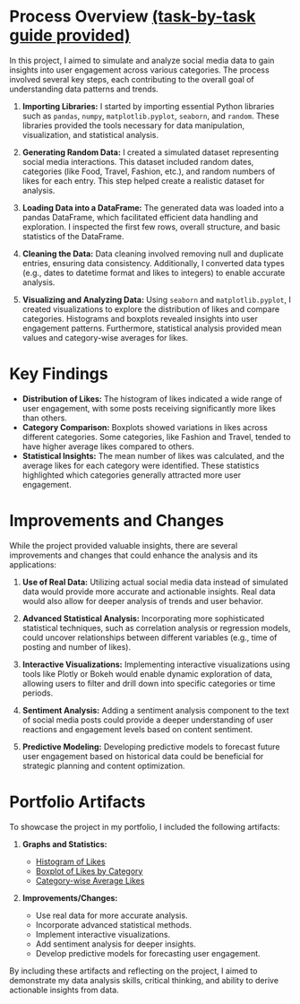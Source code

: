 # Process Overview [(task-by-task guide provided)](https://github.com/SumhithaUmmadisetty/coursera_clean-and-analyse-social-media-usage-data-with-python/blob/main/1_project%20guide.pdf) 
In this project, I aimed to simulate and analyze social media data to gain insights into user engagement across various categories. The process involved several key steps, each contributing to the overall goal of understanding data patterns and trends.

1. **Importing Libraries:** I started by importing essential Python libraries such as `pandas`, `numpy`, `matplotlib.pyplot`, `seaborn`, and `random`. These libraries provided the tools necessary for data manipulation, visualization, and statistical analysis.

2. **Generating Random Data:** I created a simulated dataset representing social media interactions. This dataset included random dates, categories (like Food, Travel, Fashion, etc.), and random numbers of likes for each entry. This step helped create a realistic dataset for analysis.

3. **Loading Data into a DataFrame:** The generated data was loaded into a pandas DataFrame, which facilitated efficient data handling and exploration. I inspected the first few rows, overall structure, and basic statistics of the DataFrame.

4. **Cleaning the Data:** Data cleaning involved removing null and duplicate entries, ensuring data consistency. Additionally, I converted data types (e.g., dates to datetime format and likes to integers) to enable accurate analysis.

5. **Visualizing and Analyzing Data:** Using `seaborn` and `matplotlib.pyplot`, I created visualizations to explore the distribution of likes and compare categories. Histograms and boxplots revealed insights into user engagement patterns. Furthermore, statistical analysis provided mean values and category-wise averages for likes.

# Key Findings
- **Distribution of Likes:** The histogram of likes indicated a wide range of user engagement, with some posts receiving significantly more likes than others.
- **Category Comparison:** Boxplots showed variations in likes across different categories. Some categories, like Fashion and Travel, tended to have higher average likes compared to others.
- **Statistical Insights:** The mean number of likes was calculated, and the average likes for each category were identified. These statistics highlighted which categories generally attracted more user engagement.

# Improvements and Changes
While the project provided valuable insights, there are several improvements and changes that could enhance the analysis and its applications:

1. **Use of Real Data:** Utilizing actual social media data instead of simulated data would provide more accurate and actionable insights. Real data would also allow for deeper analysis of trends and user behavior.

2. **Advanced Statistical Analysis:** Incorporating more sophisticated statistical techniques, such as correlation analysis or regression models, could uncover relationships between different variables (e.g., time of posting and number of likes).

3. **Interactive Visualizations:** Implementing interactive visualizations using tools like Plotly or Bokeh would enable dynamic exploration of data, allowing users to filter and drill down into specific categories or time periods.

4. **Sentiment Analysis:** Adding a sentiment analysis component to the text of social media posts could provide a deeper understanding of user reactions and engagement levels based on content sentiment.

5. **Predictive Modeling:** Developing predictive models to forecast future user engagement based on historical data could be beneficial for strategic planning and content optimization.

# Portfolio Artifacts
To showcase the project in my portfolio, I included the following artifacts:

1. **Graphs and Statistics:**
   - [Histogram of Likes](https://github.com/SumhithaUmmadisetty/coursera_clean-and-analyse-social-media-usage-data-with-python/blob/main/Screenshot%202024-07-06%20102939.png)
   - [Boxplot of Likes by Category](https://github.com/SumhithaUmmadisetty/coursera_clean-and-analyse-social-media-usage-data-with-python/blob/main/Screenshot%202024-07-06%20102951.png)
   - [Category-wise Average Likes](https://github.com/SumhithaUmmadisetty/coursera_clean-and-analyse-social-media-usage-data-with-python/blob/main/Screenshot%202024-07-06%20103114.png)

2. **Improvements/Changes:**
   - Use real data for more accurate analysis.
   - Incorporate advanced statistical methods.
   - Implement interactive visualizations.
   - Add sentiment analysis for deeper insights.
   - Develop predictive models for forecasting user engagement.

By including these artifacts and reflecting on the project, I aimed to demonstrate my data analysis skills, critical thinking, and ability to derive actionable insights from data.
